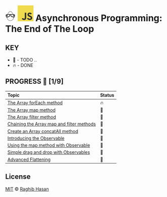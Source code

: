 # ![🥚 EH](./eH-logo.png) ![JS](./js-logo.png) Asynchronous Programming: The End of The Loop


## KEY
* 🚧 - TODO ..
* 🔥 - DONE

## PROGRESS 🚀 [1/9]

|  Topic       |        Status     |
| :-------------  | :------------- |
| [The Array forEach method](./practices/forEach.js) | 🔥 |
| [The Array map method](./practices/map.js) | 🚧 |
| [The Array filter method](./practices/filter.js) | 🚧 |
| [Chaining the Array map and filter methods](./practices/chain.js) | 🚧 |
| [Create an Array concatAll method](./practices/concatAll.js) | 🚧 |
| [Introducing the Observable](./practices/observable.js) | 🚧 |
| [Using the map method with Observable](./practices/observable-map.js) | 🚧 |
| [Simple drag and drop with Observables](./practices/drag-with-drop.js) | 🚧 |
| [Advanced Flattening](./practices/flattening.js) | 🚧 |

## License
[MIT](./license) © [Raghib Hasan](http://raghibm.com/)